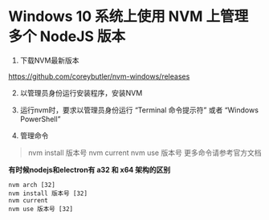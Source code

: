 # Windows 10 系统上使用 NVM 上管理多个 NodeJS 版本

1. 下载NVM最新版本

https://github.com/coreybutler/nvm-windows/releases

2. 以管理员身份运行安装程序，安装NVM

3. 运行nvm时，要求以管理员身份运行 “Terminal 命令提示符” 或者 “Windows PowerShell”

4. 管理命令
  > nvm install 版本号 
  > nvm current 
  > nvm use 版本号 
  更多命令请参考官方文档 
  
**有时候nodejs和electron有 a32 和 x64 架构的区别**
~~~
nvm arch [32] 
nvm install 版本号 [32] 
nvm current 
nvm use 版本号 [32] 
~~~
